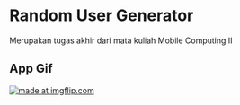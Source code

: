 # Random User Generator

Merupakan tugas akhir dari mata kuliah Mobile Computing II

## App Gif


<a href="https://imgflip.com/gif/35cbco"><img src="https://i.imgflip.com/35cbco.gif" title="made at imgflip.com"/></a>
